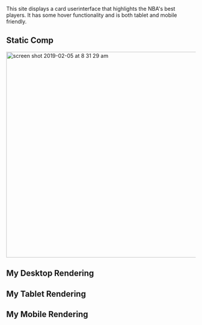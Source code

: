 
This site displays a card userinterface that highlights the NBA's best players. It has some hover functionality and is 
both tablet and mobile friendly. 


## Static Comp
<img width="546" alt="screen shot 2019-02-05 at 8 31 29 am" src="https://user-images.githubusercontent.com/42000931/52283929-aaa2d080-2920-11e9-96ba-239368e42896.png">


## My Desktop Rendering


## My Tablet Rendering


## My Mobile Rendering

